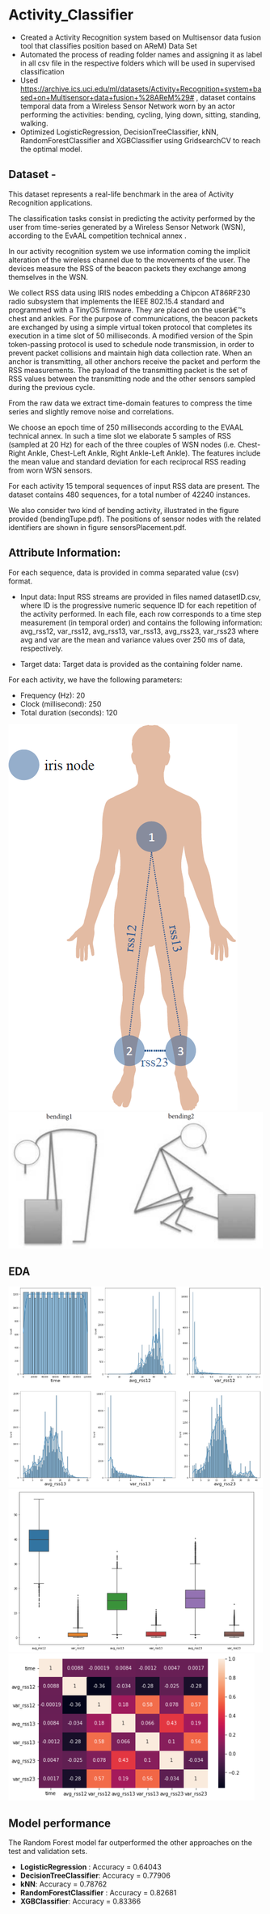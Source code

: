 # Activity_Classifier

* Created a Activity Recognition system based on Multisensor data fusion tool that classifies position based on AReM) Data Set 
* Automated the process of reading folder names and assigning it as label in all csv file in the respective folders which will be used in supervised classification
* Used https://archive.ics.uci.edu/ml/datasets/Activity+Recognition+system+based+on+Multisensor+data+fusion+%28AReM%29# , dataset contains temporal data from a Wireless Sensor Network worn by an actor performing the activities: bending, cycling, lying down, sitting, standing, walking.   
* Optimized LogisticRegression, DecisionTreeClassifier, kNN, RandomForestClassifier and XGBClassifier using GridsearchCV to reach the optimal model.  


## Dataset - 

This dataset represents a real-life benchmark in the area of Activity Recognition applications.

The classification tasks consist in predicting the activity performed by the user from time-series generated by a Wireless Sensor Network (WSN), according to the EvAAL competition technical annex .

In our activity recognition system we use information coming the implicit alteration of the wireless channel due to the movements of the user. The devices measure the RSS of the beacon packets they exchange among themselves in the WSN.

We collect RSS data using IRIS nodes embedding a Chipcon AT86RF230 radio subsystem that implements the IEEE 802.15.4 standard and programmed with a TinyOS firmware. They are placed on the userâ€™s chest and ankles. For the purpose of communications, the beacon packets are exchanged by using a simple virtual token protocol that completes its execution in a time slot of 50 milliseconds. A modified version of the Spin token-passing protocol is used to schedule node transmission, in order to prevent packet collisions and maintain high data collection rate. When an anchor is transmitting, all other anchors receive the packet and perform the RSS measurements. The payload of the transmitting packet is the set of RSS values between the transmitting node and the other sensors sampled during the previous cycle.

From the raw data we extract time-domain features to compress the time series and slightly remove noise and correlations.

We choose an epoch time of 250 milliseconds according to the EVAAL technical annex. In such a time slot we elaborate 5 samples of RSS (sampled at 20 Hz) for each of the three couples of WSN nodes (i.e. Chest-Right Ankle, Chest-Left Ankle, Right Ankle-Left Ankle). The features include the mean value and standard deviation for each reciprocal RSS reading from worn WSN sensors.

For each activity 15 temporal sequences of input RSS data are present. The dataset contains 480 sequences, for a total number of 42240 instances.

We also consider two kind of bending activity, illustrated in the figure provided (bendingTupe.pdf). The positions of sensor nodes with the related identifiers are shown in figure sensorsPlacement.pdf.

## Attribute Information:

For each sequence, data is provided in comma separated value (csv) format.

- Input data:
Input RSS streams are provided in files named datasetID.csv, where ID is the progressive numeric sequence ID for each repetition of the activity performed.
In each file, each row corresponds to a time step measurement (in temporal order) and contains the following information:
avg_rss12, var_rss12, avg_rss13, var_rss13, avg_rss23, var_rss23
where avg and var are the mean and variance values over 250 ms of data, respectively.

- Target data:
Target data is provided as the containing folder name.

For each activity, we have the following parameters:
- Frequency (Hz): 20
- Clock (millisecond): 250
- Total duration (seconds): 120

![alt text](https://github.com/hariranjanmeena/Activity_Classifier/blob/598ae0e520ae1281a0f98cd969c6ae3a9db7516c/Images/sensorsPlacement.PNG "sensorsPlacement")
![alt text](https://github.com/hariranjanmeena/Activity_Classifier/blob/598ae0e520ae1281a0f98cd969c6ae3a9db7516c/Images/bendingType.PNG "bendingType")

## EDA

![alt text](https://github.com/hariranjanmeena/Activity_Classifier/blob/598ae0e520ae1281a0f98cd969c6ae3a9db7516c/Images/Histogram.PNG "Histogram")
![alt text](https://github.com/hariranjanmeena/Activity_Classifier/blob/598ae0e520ae1281a0f98cd969c6ae3a9db7516c/Images/boxplot.PNG "boxplot")
![alt text](https://github.com/hariranjanmeena/Activity_Classifier/blob/598ae0e520ae1281a0f98cd969c6ae3a9db7516c/Images/pearson%20correlation.PNG "pearson correlation")

## Model performance
The Random Forest model far outperformed the other approaches on the test and validation sets. 
*	**LogisticRegression** : Accuracy  = 0.64043
*	**DecisionTreeClassifier**: Accuracy = 0.77906
*	**kNN**: Accuracy = 0.78762
*	**RandomForestClassifier** : Accuracy = 0.82681
*	**XGBClassifier**: Accuracy = 0.83366





